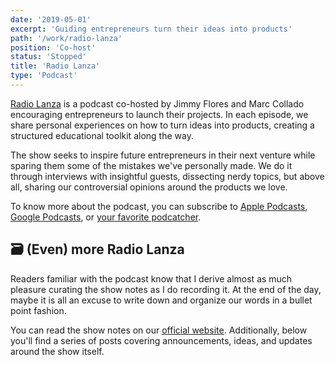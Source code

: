 ```yaml
---
date: '2019-05-01'
excerpt: 'Guiding entrepreneurs turn their ideas into products'
path: '/work/radio-lanza'
position: 'Co-host'
status: 'Stopped'
title: 'Radio Lanza'
type: 'Podcast'
---
```


[Radio Lanza](https://www.radiolanza.com) is a podcast co-hosted by Jimmy Flores and Marc Collado encouraging entrepreneurs to launch their projects. In each episode, we share personal experiences on how to turn ideas into products, creating a structured educational toolkit along the way.

The show seeks to inspire future entrepreneurs in their next venture while sparing them some of the mistakes we've personally made. We do it through interviews with insightful guests, dissecting nerdy topics, but above all, sharing our controversial opinions around the products we love.

To know more about the podcast, you can subscribe to [Apple Podcasts](https://podcasts.apple.com/es/podcast/radio-lanza/id1468000755), [Google Podcasts](https://www.google.com/podcasts?feed=aHR0cHM6Ly9mZWVkcy5zaW1wbGVjYXN0LmNvbS9sUjBxOVFlTg%3D%3D), or [your favorite podcatcher](https://overcast.fm/itunes1468000755/radio-lanza).

## 🗃 (Even) more Radio Lanza

Readers familiar with the podcast know that I derive almost as much pleasure curating the show notes as I do recording it. At the end of the day, maybe it is all an excuse to write down and organize our words in a bullet point fashion.

You can read the show notes on our [official website](https://www.radiolanza.com). Additionally, below you'll find a series of posts covering announcements, ideas, and updates around the show itself.
